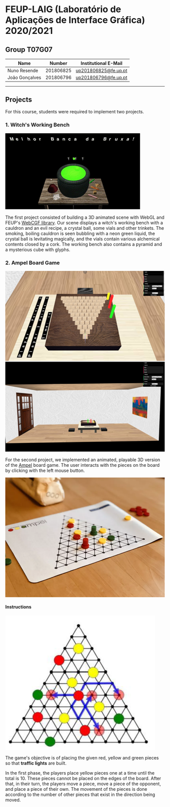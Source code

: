 # FEUP-LAIG (Laboratório de Aplicações de Interface Gráfica) 2020/2021

## Group T07G07
| Name             | Number    | Institutional E-Mail              |
| ---------------- | --------- | ------------------  |
| Nuno Resende     | 201806825 | up201806825@fe.up.pt|
| João Gonçalves   | 201806796 | up201806796@fe.up.pt|

----

## Projects

For this course, students were required to implement two projects.

### 1. Witch's Working Bench

![gif of animated witch's workbench scene](./docs/witch.gif)

The first project consisted of building a 3D animated scene with WebGL and FEUP's [WebCGF library](https://paginas.fe.up.pt/~ruirodrig/pub/sw/webcgf/docs/). Our scene displays a witch's working bench with a cauldron and an evil recipe, a crystal ball, some vials and other trinkets. The smoking, boiling cauldron is seen bubbling with a neon green liquid, the crystal ball is levitating magically, and the vials contain various alchemical contents closed by a cork. The working bench also contains a pyramid and a mysterious cube with glyphs.

### 2. Ampel Board Game

![working application screenshot 1](./docs/LAIG3_T07_G07_1.jpg)
![working application screenshot 2](./docs/LAIG3_T07_G07_2.jpg)

For the second project, we implemented an animated, playable 3D version of the [Ampel](https://boardgamegeek.com/boardgame/151978/ampel) board game. The user interacts with the pieces on the board by clicking with the left mouse button.

![ampel](./docs/Ampel2.png)

#### Instructions

![ampel instructions](./docs/Ampel.png)

The game's objective is of placing the given red, yellow and green pieces so that **traffic lights** are built. 

In the first phase, the players place yellow pieces one at a time until the total is 10. These pieces cannot be placed on the edges of the board. After that, in their turn, the players move a piece, move a piece of the opponent, and place a piece of their own. The movement of the pieces is done according to the number of other pieces that exist in the direction being moved. 





